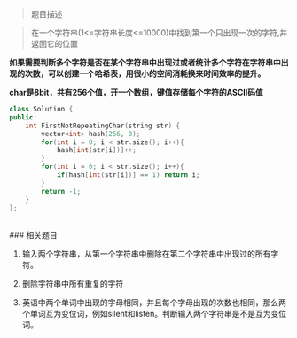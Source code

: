 > 题目描述

> 在一个字符串(1<=字符串长度<=10000)中找到第一个只出现一次的字符,并返回它的位置

**如果需要判断多个字符是否在某个字符串中出现过或者统计多个字符在字符串中出现的次数，可以创建一个哈希表，用很小的空间消耗换来时间效率的提升。**

**char是8bit，共有256个值，开一个数组，键值存储每个字符的ASCII码值**

```c++
class Solution {
public:
    int FirstNotRepeatingChar(string str) {
        vector<int> hash(256, 0);
        for(int i = 0; i < str.size(); i++){
            hash[int(str[i])]++;
        }
        for(int i = 0; i < str.size(); i++){
            if(hash[int(str[i])] == 1) return i;
        }
        return -1;
    }
};
```

<br/>
### 相关题目

1. 输入两个字符串，从第一个字符串中删除在第二个字符串中出现过的所有字符。

2. 删除字符串中所有重复的字符

3. 英语中两个单词中出现的字母相同，并且每个字母出现的次数也相同，那么两个单词互为变位词，例如silent和listen。判断输入两个字符串是不是互为变位词。